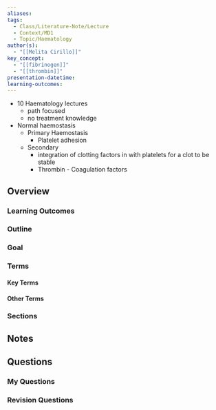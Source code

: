```yaml
---
aliases: 
tags:
  - Class/Literature-Note/Lecture
  - Context/MD1
  - Topic/Haematology
author(s):
  - "[[Melita Cirillo]]"
key_concept:
  - "[[fibrinogen]]"
  - "[[thrombin]]"
presentation-datetime: 
learning-outcomes:
---
```


- 10 Haematology lectures
	- path focused
	- no treatment knowledge
- Normal haemostasis
	- Primary Haemostasis
		- Platelet adhesion
	- Secondary
		- integration of clotting factors in with platelets for a clot to be stable
		- Thrombin
																																																																																																																																																						- Coagulation factors
## Overview
### Learning Outcomes

### Outline

### Goal

### Terms
#### Key Terms

#### Other Terms

### Sections


## Notes


## Questions

### My Questions
### Revision Questions




